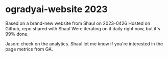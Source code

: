 # ogradyai-website 2023

Based on a brand-new website from Shaul on 2023-0426 
Hosted on Github, repo shared with Shaul
Were iterating on it daily right now, but it's 99% done. 

Jason: check on the analytics. Shaul let me know if you're interested in the page metrics from GA. 
